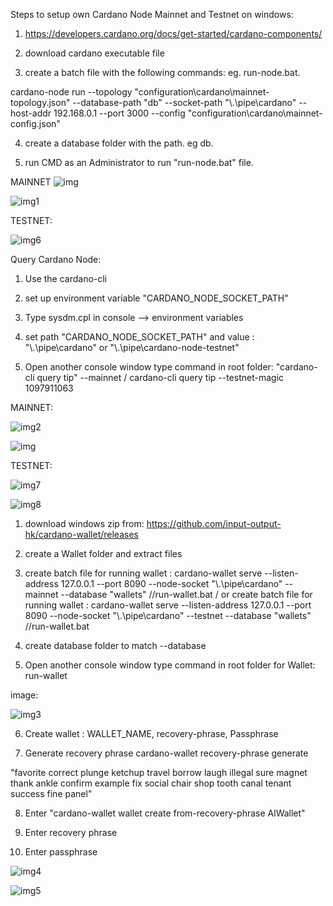 Steps to setup own Cardano Node Mainnet and Testnet on windows:

1. https://developers.cardano.org/docs/get-started/cardano-components/

2.  download cardano executable file 

3. create a batch file with the following commands: eg. run-node.bat.

cardano-node run --topology "configuration\cardano\mainnet-topology.json" --database-path "db" --socket-path "\\.\pipe\cardano" --host-addr 192.168.0.1 --port 3000 --config "configuration\cardano\mainnet-config.json"

4. create a database folder with the path. eg db.

5. run CMD as an Administrator to run "run-node.bat" file.


MAINNET
![img](https://user-images.githubusercontent.com/90293555/151898424-98144d63-365b-4bec-872c-73e37c275d5b.jpg)

![img1](https://user-images.githubusercontent.com/90293555/151898471-3a4363d4-bfbe-4434-bc10-aa96ef178c1e.jpg)

TESTNET:

![img6](https://user-images.githubusercontent.com/90293555/152064205-f4fdefe2-8bfd-495b-9b78-19edce7b760c.jpg)




Query Cardano Node:


1. Use the cardano-cli 

2. set up environment variable "CARDANO_NODE_SOCKET_PATH" 

3. Type sysdm.cpl in console --> environment variables 

4. set path "CARDANO_NODE_SOCKET_PATH" and value : "\\.\pipe\cardano" or "\\.\pipe\cardano-node-testnet"

5. Open another console window type command in root folder: "cardano-cli query tip" --mainnet / cardano-cli query tip --testnet-magic 1097911063

MAINNET:

![img2](https://user-images.githubusercontent.com/90293555/151898509-4eb659ec-bc87-40ec-b6ba-0a548de65eac.jpg)

![img](https://user-images.githubusercontent.com/90293555/151906674-277ad509-defd-412f-a797-ec29bc0eb20d.jpg)

TESTNET: 

![img7](https://user-images.githubusercontent.com/90293555/152064361-b6ea59f8-dc85-45eb-8a19-9aa6e405f9ac.jpg)

![img8](https://user-images.githubusercontent.com/90293555/152064317-3ddb8167-6016-4e2d-97bc-a47d3dbfe082.jpg)


1. download windows zip from: https://github.com/input-output-hk/cardano-wallet/releases

2. create a Wallet folder and extract files 

3. create batch file for running wallet : cardano-wallet serve --listen-address 127.0.0.1 --port 8090 --node-socket "\\.\pipe\cardano" --mainnet --database "wallets"  //run-wallet.bat / or   create batch file for running wallet : cardano-wallet serve --listen-address 127.0.0.1 --port 8090 --node-socket "\\.\pipe\cardano" --testnet --database "wallets"  //run-wallet.bat 

4. create database folder to match --database

5.  Open another console window type command in root folder for Wallet: run-wallet

image:

![img3](https://user-images.githubusercontent.com/90293555/151906597-6bc486aa-a444-4269-850b-fc673e3cdb68.jpg)

6. Create wallet : WALLET_NAME, recovery-phrase, Passphrase

7. Generate recovery phrase 
cardano-wallet recovery-phrase generate

 "favorite correct plunge ketchup travel borrow laugh illegal sure magnet thank ankle confirm example fix social chair shop tooth canal tenant success fine panel"

 8. Enter "cardano-wallet wallet create from-recovery-phrase AlWallet"

 9. Enter recovery phrase

 10. Enter passphrase

![img4](https://user-images.githubusercontent.com/90293555/151906614-b1d2cd69-969b-471f-b5a3-55635af27008.jpg)

![img5](https://user-images.githubusercontent.com/90293555/151906623-bf31d378-1268-48ad-93e1-32d57405689c.jpg)


